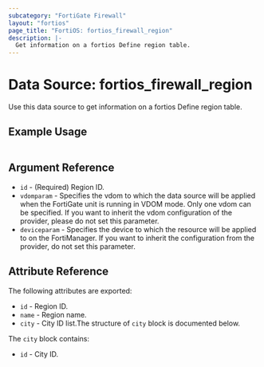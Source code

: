 ```yaml
---
subcategory: "FortiGate Firewall"
layout: "fortios"
page_title: "FortiOS: fortios_firewall_region"
description: |-
  Get information on a fortios Define region table.
---
```


# Data Source: fortios_firewall_region
Use this data source to get information on a fortios Define region table.


## Example Usage

```hcl

```

## Argument Reference

* `id` - (Required) Region ID.
* `vdomparam` - Specifies the vdom to which the data source will be applied when the FortiGate unit is running in VDOM mode. Only one vdom can be specified. If you want to inherit the vdom configuration of the provider, please do not set this parameter.
* `deviceparam` - Specifies the device to which the resource will be applied to on the FortiManager. If you want to inherit the configuration from the provider, do not set this parameter.

## Attribute Reference

The following attributes are exported:

* `id` - Region ID.
* `name` - Region name.
* `city` - City ID list.The structure of `city` block is documented below.

The `city` block contains:

* `id` - City ID.
